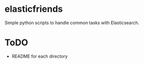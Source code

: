 # elasticfriends
Simple python scripts to handle common tasks with Elasticsearch.

# ToDO
- README for each directory
